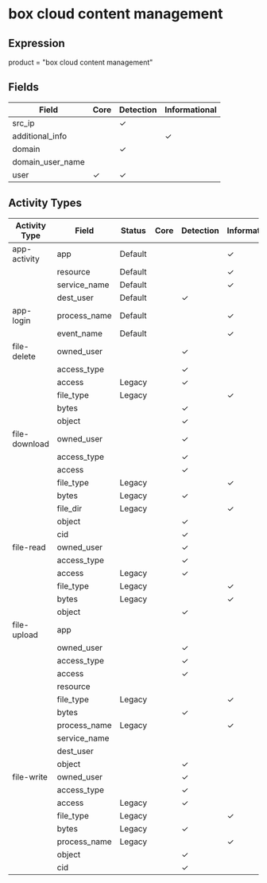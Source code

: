 box cloud content management
============================

Expression
----------

product = "box cloud content management"

Fields
------

| Field            | Core     | Detection | Informational |
| ---------------- | -------- | --------- | ------------- |
| src_ip           |          | &#10003;  |               |
| additional_info  |          |           | &#10003;      |
| domain           |          | &#10003;  |               |
| domain_user_name |          |           |               |
| user             | &#10003; | &#10003;  |               |

Activity Types
--------------

| Activity Type | Field        | Status  | Core | Detection | Informational |
| ------------- | ------------ | ------- | ---- | --------- | ------------- |
| app-activity  | app          | Default |      |           | &#10003;      |
|               | resource     | Default |      |           | &#10003;      |
|               | service_name | Default |      |           | &#10003;      |
|               | dest_user    | Default |      | &#10003;  |               |
| app-login     | process_name | Default |      |           | &#10003;      |
|               | event_name   | Default |      |           | &#10003;      |
| file-delete   | owned_user   |         |      | &#10003;  |               |
|               | access_type  |         |      | &#10003;  |               |
|               | access       | Legacy  |      | &#10003;  |               |
|               | file_type    | Legacy  |      |           | &#10003;      |
|               | bytes        |         |      | &#10003;  |               |
|               | object       |         |      | &#10003;  |               |
| file-download | owned_user   |         |      | &#10003;  |               |
|               | access_type  |         |      | &#10003;  |               |
|               | access       |         |      | &#10003;  |               |
|               | file_type    | Legacy  |      |           | &#10003;      |
|               | bytes        | Legacy  |      | &#10003;  |               |
|               | file_dir     | Legacy  |      |           | &#10003;      |
|               | object       |         |      | &#10003;  |               |
|               | cid          |         |      | &#10003;  |               |
| file-read     | owned_user   |         |      | &#10003;  |               |
|               | access_type  |         |      | &#10003;  |               |
|               | access       | Legacy  |      | &#10003;  |               |
|               | file_type    | Legacy  |      |           | &#10003;      |
|               | bytes        | Legacy  |      |           | &#10003;      |
|               | object       |         |      | &#10003;  |               |
| file-upload   | app          |         |      |           |               |
|               | owned_user   |         |      | &#10003;  |               |
|               | access_type  |         |      | &#10003;  |               |
|               | access       |         |      | &#10003;  |               |
|               | resource     |         |      |           |               |
|               | file_type    | Legacy  |      |           | &#10003;      |
|               | bytes        |         |      | &#10003;  |               |
|               | process_name | Legacy  |      |           | &#10003;      |
|               | service_name |         |      |           |               |
|               | dest_user    |         |      |           |               |
|               | object       |         |      | &#10003;  |               |
| file-write    | owned_user   |         |      | &#10003;  |               |
|               | access_type  |         |      | &#10003;  |               |
|               | access       | Legacy  |      | &#10003;  |               |
|               | file_type    | Legacy  |      |           | &#10003;      |
|               | bytes        | Legacy  |      | &#10003;  |               |
|               | process_name | Legacy  |      |           | &#10003;      |
|               | object       |         |      | &#10003;  |               |
|               | cid          |         |      | &#10003;  |               |

